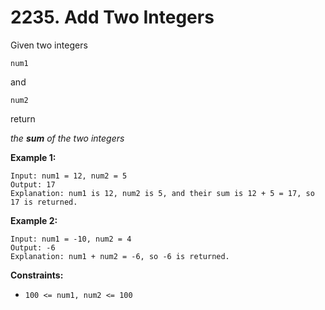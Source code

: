 # **2235. Add Two Integers**

Given two integers

```
num1
```

and

```
num2
```

 return

*the **sum** of the two integers*

**Example 1:**

```
Input: num1 = 12, num2 = 5
Output: 17
Explanation: num1 is 12, num2 is 5, and their sum is 12 + 5 = 17, so 17 is returned.

```

**Example 2:**

```
Input: num1 = -10, num2 = 4
Output: -6
Explanation: num1 + num2 = -6, so -6 is returned.

```

**Constraints:**

- `100 <= num1, num2 <= 100`
